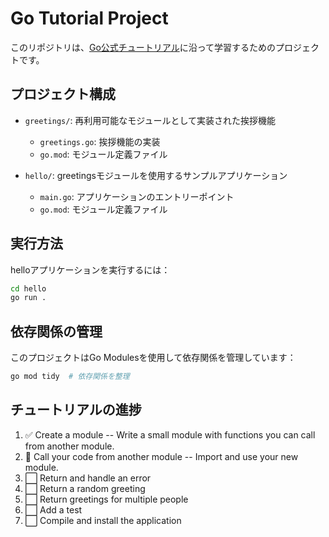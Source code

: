 # Go Tutorial Project

このリポジトリは、[Go公式チュートリアル](https://go.dev/doc/tutorial/create-module)に沿って学習するためのプロジェクトです。

## プロジェクト構成

- `greetings/`: 再利用可能なモジュールとして実装された挨拶機能
  - `greetings.go`: 挨拶機能の実装
  - `go.mod`: モジュール定義ファイル

- `hello/`: greetingsモジュールを使用するサンプルアプリケーション
  - `main.go`: アプリケーションのエントリーポイント
  - `go.mod`: モジュール定義ファイル

## 実行方法

helloアプリケーションを実行するには：

```bash
cd hello
go run .
```

## 依存関係の管理

このプロジェクトはGo Modulesを使用して依存関係を管理しています：

```bash
go mod tidy  # 依存関係を整理
```

## チュートリアルの進捗

1. ✅ Create a module -- Write a small module with functions you can call from another module.
2. 🔄 Call your code from another module -- Import and use your new module.
3. ⬜️ Return and handle an error
4. ⬜️ Return a random greeting
5. ⬜️ Return greetings for multiple people
6. ⬜️ Add a test
7. ⬜️ Compile and install the application 